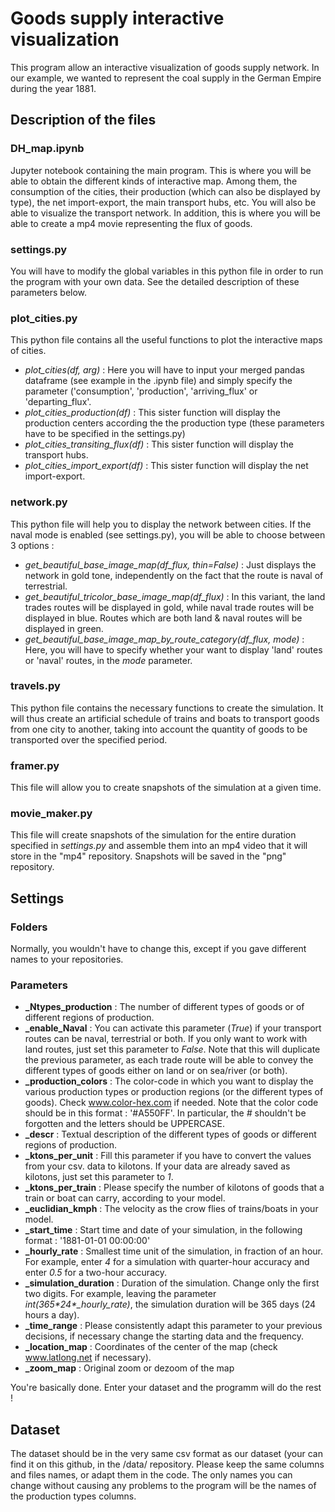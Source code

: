 # Goods supply interactive visualization
This program allow an interactive visualization of goods supply network. In our example, we wanted to represent the coal supply in the German Empire during the year 1881.

## Description of the files
### DH_map.ipynb
Jupyter notebook containing the main program. This is where you will be able to obtain the different kinds of interactive map. Among them, the consumption of the cities, their production (which can also be displayed by type), the net import-export, the main transport hubs, etc. You will also be able to visualize the transport network. In addition, this is where you will be able to create a mp4 movie representing the flux of goods.
### settings.py
You will have to modify the global variables in this python file in order to run the program with your own data. See the detailed description of these parameters below.
### plot_cities.py
This python file contains all the useful functions to plot the interactive maps of cities.
* _plot_cities(df, arg)_ : Here you will have to input your merged pandas dataframe (see example in the .ipynb file) and simply specify the parameter ('consumption', 'production', 'arriving_flux' or 'departing_flux'.
* _plot_cities_production(df)_ : This sister function will display the production centers according the the production type (these parameters have to be specified in the settings.py)
* _plot_cities_transiting_flux(df)_ : This sister function will display the transport hubs.
* _plot_cities_import_export(df)_ : This sister function will display the net import-export.
### network.py
This python file will help you to display the network between cities. If the naval mode is enabled (see settings.py), you will be able to choose between 3 options :
* _get_beautiful_base_image_map(df_flux, thin=False)_ : Just displays the network in gold tone, independently on the fact that the route is naval of terrestrial. 
* _get_beautiful_tricolor_base_image_map(df_flux)_ : In this variant, the land trades routes will be displayed in gold, while naval trade routes will be displayed in blue. Routes which are both land & naval routes will be displayed in green.
* _get_beautiful_base_image_map_by_route_category(df_flux, mode)_ : Here, you will have to specify whether your want to display 'land' routes or 'naval' routes, in the _mode_ parameter.
### travels.py
This python file contains the necessary functions to create the simulation. It will thus create an artificial schedule of trains and boats to transport goods from one city to another, taking into account the quantity of goods to be transported over the specified period.
### framer.py
This file will allow you to create snapshots of the simulation at a given time.
### movie_maker.py
This file will create snapshots of the simulation for the entire duration specified in _settings.py_ and assemble them into an mp4 video that it will store in the "mp4" repository. Snapshots will be saved in the "png" repository.

## Settings
### Folders
Normally, you wouldn't have to change this, except if you gave different names to your repositories.
### Parameters
* __\_Ntypes_production__ : The number of different types of goods or of different regions of production.
* __\_enable_Naval__ : You can activate this parameter (_True_) if your transport routes can be naval, terrestrial or both. If you only want to work with land routes, just set this parameter to _False_. Note that this will duplicate the previous parameter, as each trade route will be able to convey the different types of goods either on land or on sea/river (or both).
* __\_production_colors__ : The color-code in which you want to display the various production types or production regions (or the different types of goods). Check www.color-hex.com if needed. Note that the color code should be in this format : '#A550FF'. In particular, the _#_ shouldn't be forgotten and the letters should be UPPERCASE.
* __\_descr__ : Textual description of the different types of goods or different regions of production.
* __\_ktons_per_unit__ : Fill this parameter if you have to convert the values from your csv. data to kilotons. If your data are already saved as kilotons, just set this parameter to _1_.
* __\_ktons_per_train__ : Please specify the number of kilotons of goods that a train or boat can carry, according to your model.
* __\_euclidian_kmph__ : The velocity as the crow flies of trains/boats in your model.
* __\_start_time__ : Start time and date of your simulation, in the following format : '1881-01-01 00:00:00'
* __\_hourly_rate__ : Smallest time unit of the simulation, in fraction of an hour. For example, enter _4_ for a simulation with quarter-hour accuracy and enter _0.5_ for a two-hour accuracy.
* __\_simulation_duration__ : Duration of the simulation. Change only the first two digits. For example, leaving the parameter _int(365\*24\*\_hourly\_rate)_, the simulation duration will be 365 days (24 hours a day).
* __\_time_range__ : Please consistently adapt this parameter to your previous decisions, if necessary change the starting data and the frequency.
* __\_location_map__ : Coordinates of the center of the map (check www.latlong.net if necessary).
* __\_zoom_map__ : Original zoom or dezoom of the map

You're basically done. Enter your dataset and the programm will do the rest !

## Dataset
The dataset should be in the very same csv format as our dataset (your can find it on this github, in the /data/ repository. Please keep the same columns and files names, or adapt them in the code. The only names you can change without causing any problems to the program will be the names of the production types columns.




